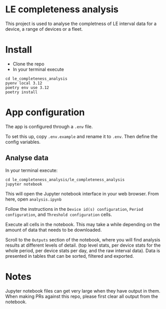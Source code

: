 # LE completeness analysis

This project is used to analyse the completness of LE interval data for a device, a range of devices or a fleet.

# Install

- Clone the repo
- In your terminal execute 
```Shell
cd le_completeness_analysis
pyenv local 3.12
poetry env use 3.12
poetry install
```

# App configuration

The app is configured through a `.env` file.

To set this up, copy `.env.example` and rename it to `.env`. Then define the config variables.


## Analyse data

In your terminal execute:

```Shell
cd le_completeness_analysis/le_completeness_analysis
jupyter notebook
```

This will open the Jupyter notebook interface in your web browser.
From here, open `analysis.ipynb`

Follow the instructions in the `Device id(s) configuration`, `Period configuration`, and `Threshold configuration` cells.

Execute all cells in the notebook. This may take a while depending on the amount of data that needs to be downloaded.

Scroll to the `Outputs` section of the notebook, where you will find analysis results at different levels of detail. (top level stats, per device stats for the whole period, per device stats per day, and the raw interval data). Data is presented in tables that can be sorted, filtered and exported.

# Notes

Jupyter notebook files can get very large when they have output in them. When making PRs against this repo, please first clear all output from the notebook.